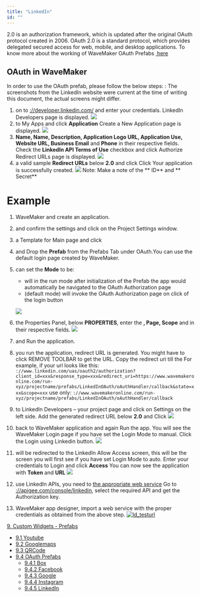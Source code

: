 ```yaml
---
title: "LinkedIn"
id: ""
---
```


2.0 is an authorization framework, which is updated after the original OAuth protocol created in 2006. OAuth 2.0 is a standard protocol, which provides delegated secured access for web, mobile, and desktop applications. To know more about the working of WaveMaker OAuth Prefabs [ here](/learn/app-development/widgets/prefab/oauth-prefabs/)

## OAuth in WaveMaker

In order to use the OAuth prefab, please follow the below steps: : The screenshots from the LinkedIn website were current at the time of writing this document, the actual screens might differ.

1. on to [://developer.linkedin.com/](https://developer.linkedin.com/) and enter your credentials. LinkedIn Developers page is displayed. [![](../assets/ld_homepage.png)](../assets/ld_homepage.png)
2. to My Apps and click **Application** Create a New Application page is displayed. [![](../assets/ld_createapp1.png)](../assets/ld_createapp1.png)
3. **Name, Name, Description, Application Logo URL, Application Use, Website URL, Business Email** and **Phone** in their respective fields. Check the **LinkedIn API Terms of Use** checkbox and click Authorize Redirect URLs page is displayed. [![](../assets/ld_sampleurl.png)](../assets/ld_sampleurl.png)
4. a valid sample **Redirect URLs** below **2.0** and click Click Your application is successfully created. [![](../assets/ld_success1..png)](../assets/ld_success1..png) Note: Make a note of the ** ID** and ** Secret**

# Example

1. WaveMaker and create an application.
2. and confirm the settings and click on the Project Settings window.
3. a Template for Main page and click
4. and Drop the **Prefab** from the Prefabs Tab under OAuth.You can use the default login page created by WaveMaker.
5. can set the **Mode** to be:
    
    - will in the run mode after initialization of the Prefab the app would automatically be navigated to the OAuth Authorization page
    - (default mode) will invoke the OAuth Authorization page on click of the login button
    
    [![](../assets/linkedin_design1.png)](../assets/linkedin_design1.png)
6. the Properties Panel, below **PROPERTIES**, enter the **, Page, Scope** and in their respective fields. [![](../assets/linkedin_props1.png)](../assets/linkedin_props1.png)
7. and Run the application.
8. you run the application, redirect URL is generated. You might have to click REMOVE TOOLBAR to get the URL. Copy the redirect uri till the  For example, if your url looks like this: `://www.linkedin.com/uas/oauth2/authorization?client_id=xxx&response_type=xxx&redirect_uri=https://www.wavemakeronline.com/run-xyz/projectname/prefabs/LinkedInOAuth/oAuthHandler/callback&state=xxx&scope=xxx` use only: `://www.wavemakeronline.com/run-xyz/projectname/prefabs/LinkedInOAuth/oAuthHandler/callback`
9. to LinkedIn Developers – your project page and click on Settings on the left side. Add the generated redirect URL below **2.0** and Click [![](../assets/ld_Settings.png)](../assets/ld_Settings.png)
10. back to WaveMaker application and again Run the app. You will see the WaveMaker Login page if you have set the Login Mode to manual. Click the Login using Linkedin button. [![](../assets/linkedin_run_manual.png)](../assets/linkedin_run_manual.png)
11. will be redirected to the LinkedIn Allow Access screen, this will be the screen you will first see if you have set Login Mode to auto. Enter your credentials to Login and click **Access** You can now see the application with **Token** and **URL** [![](../assets/ld_run_auto.png)](../assets/ld_run_auto.png)
12. use LinkedIn APIs, you need to [the appropriate web service](/learn/web-services/#setup) Go to [://apigee.com/console/linkedin](https://apigee.com/console/linkedin), select the required API and get the Authorization key.
13. WaveMaker app designer, import a web service with the proper credentials as obtained from the above step. [![ld_testurl](../assets/ld_testurl.png)](../assets/ld_testurl.png)

[9\. Custom Widgets - Prefabs](/learn/app-development/widgets/widget-library/#prefabs)

- [9.1 Youtube](/learn/app-development/widgets/prefab/youtube/)
- [9.2 Googlemaps](/learn/app-development/widgets/prefab/googlemaps/)
- [9.3 QRCode](/learn/app-development/widgets/prefab/qrcode/)
- [9.4 OAuth Prefabs](/learn/app-development/widgets/prefab/oauth-prefabs/)
    - [9.4.1 Box](/learn/app-development/widgets/prefab/oauth-prefabs/box/)
    - [9.4.2 Facebook](/learn/app-development/widgets/prefab/oauth-prefabs/facebook/)
    - [9.4.3 Google](/learn/app-development/widgets/prefab/oauth-prefabs/google/)
    - [9.4.4 Instagram](learn/app-development/widgets/prefab/oauth-prefabs/instagram/)
    - [9.4.5 LinkedIn](#)
